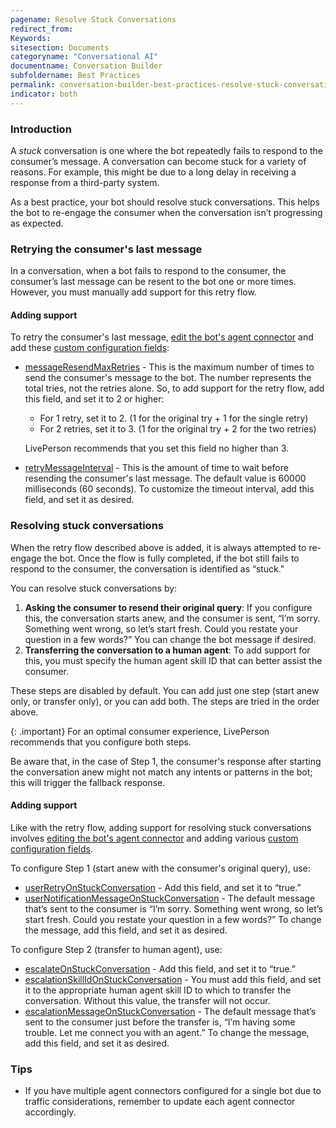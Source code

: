 ```yaml
---
pagename: Resolve Stuck Conversations
redirect_from:
Keywords:
sitesection: Documents
categoryname: "Conversational AI"
documentname: Conversation Builder
subfoldername: Best Practices
permalink: conversation-builder-best-practices-resolve-stuck-conversations.html
indicator: both
---
```


### Introduction

A *stuck* conversation is one where the bot repeatedly fails to respond to the consumer’s message. A conversation can become stuck for a variety of reasons. For example, this might be due to a long delay in receiving a response from a third-party system.

As a best practice, your bot should resolve stuck conversations. This helps the bot to re-engage the consumer when the conversation isn’t progressing as expected.

### Retrying the consumer's last message

In a conversation, when a bot fails to respond to the consumer, the consumer’s last message can be resent to the bot one or more times. However, you must manually add support for this retry flow.

#### Adding support

To retry the consumer's last message, [edit the bot's agent connector](conversation-builder-testing-deployment-deploying-to-conversational-cloud.html#edit-an-agent-connector) and add these [custom configuration fields](conversation-builder-testing-deployment-deploying-to-conversational-cloud.html#custom-configuration-fields):

* [messageResendMaxRetries](conversation-builder-testing-deployment-deploying-to-conversational-cloud.html#messageresendmaxretries) - This is the maximum number of times to send the consumer's message to the bot. The number represents the total tries, not the retries alone. So, to add support for the retry flow, add this field, and set it to 2 or higher:

    * For 1 retry, set it to 2. (1 for the original try + 1 for the single retry)
    * For 2 retries, set it to 3. (1 for the original try + 2 for the two retries)

    LivePerson recommends that you set this field no higher than 3.

* [retryMessageInterval](conversation-builder-testing-deployment-deploying-to-conversational-cloud.html#retrymessageinterval) - This is the amount of time to wait before resending the consumer's last message. The default value is 60000 milliseconds (60 seconds). To customize the timeout interval, add this field, and set it as desired. 

### Resolving stuck conversations

When the retry flow described above is added, it is always attempted to re-engage the bot. Once the flow is fully completed, if the bot still fails to respond to the consumer, the conversation is identified as “stuck."

You can resolve stuck conversations by:

1. **Asking the consumer to resend their original query**: If you configure this, the conversation starts anew, and the consumer is sent, “I’m sorry. Something went wrong, so let’s start fresh. Could you restate your question in a few words?” You can change the bot message if desired.
2. **Transferring the conversation to a human agent**: To add support for this, you must specify the human agent skill ID that can better assist the consumer. 

These steps are disabled by default. You can add just one step (start anew only, or transfer only), or you can add both. The steps are tried in the order above.

{: .important}
For an optimal consumer experience, LivePerson recommends that you configure both steps.

Be aware that, in the case of Step 1, the consumer's response after starting the conversation anew might not match any intents or patterns in the bot; this will trigger the fallback response.

#### Adding support

Like with the retry flow, adding support for resolving stuck conversations involves [editing the bot's agent connector](conversation-builder-testing-deployment-deploying-to-conversational-cloud.html#edit-an-agent-connector) and adding various [custom configuration fields](conversation-builder-testing-deployment-deploying-to-conversational-cloud.html#custom-configuration-fields).

To configure Step 1 (start anew with the consumer's original query), use:

* [userRetryOnStuckConversation](conversation-builder-testing-deployment-deploying-to-conversational-cloud.html#userretryonstuckconversation) - Add this field, and set it to “true.”
* [userNotificationMessageOnStuckConversation](conversation-builder-testing-deployment-deploying-to-conversational-cloud.html#usernotificationmessageonstuckconversation) - The default message that’s sent to the consumer is “I’m sorry. Something went wrong, so let’s start fresh. Could you restate your question in a few words?” To change the message, add this field, and set it as desired.

To configure Step 2 (transfer to human agent), use:

* [escalateOnStuckConversation](conversation-builder-testing-deployment-deploying-to-conversational-cloud.html#escalateonstuckconversation) - Add this field, and set it to “true.”
* [escalationSkillIdOnStuckConversation](conversation-builder-testing-deployment-deploying-to-conversational-cloud.html#escalationskillidonstuckconversation) - You must add this field, and set it to the appropriate human agent skill ID to which to transfer the conversation. Without this value, the transfer will not occur.
* [escalationMessageOnStuckConversation](conversation-builder-testing-deployment-deploying-to-conversational-cloud.html#escalationmessageonstuckconversation) - The default message that’s sent to the consumer just before the transfer is, “I’m having some trouble. Let me connect you with an agent.” To change the message, add this field, and set it as desired.

### Tips

* If you have multiple agent connectors configured for a single bot due to traffic considerations, remember to update each agent connector accordingly.
